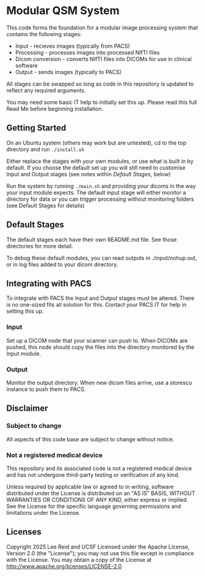 # Modular QSM System

This code forms the foundation for a modular image processing system that contains the following stages:

* Input - recieves images (typically from PACS)
* Processing - processes images into processed NIfTI files
* Dicom conversion - converts NIfTI files into DICOMs for use in clinical software
* Output - sends images (typically to PACS)

All stages can be swapped so long as code in this repository is updated to reflect any required arguments. 

You may need some basic IT help to initially set this up. Please read this full Read Me before beginning installation.

## Getting Started

On an Ubuntu system (others may work but are untested), cd to the top directory and run `./install.sh`

Either replace the stages with your own modules, or use what is built in by default. If you choose the default set up  you will still need to customise Input and Output stages (see notes within _Default Stages_, below)

Run the system by running `./main.sh` and providing your dicoms in the way your input module expects. The default input stage will either monitor a directory for data or you can trigger processing without monitoring folders (see Default Stages for details)

## Default Stages

The default stages each have their own README.md file. See those directories for more detail.

To debug these default modules, you can read outputs in ./input/nohup.out, or in log files added to your dicom directory. 


## Integrating with PACS

To integrate with PACS the Input and Output stages must be altered. There is no one-sized fits all solution for this. Contact your PACS IT for help in setting this up.

### Input

Set up a DICOM node that your scanner can push to. When DICOMs are pushed, this node should copy the files into the directory monitored by the Input module.

### Output

Monitor the output directory. When new dicom files arrive, use a storescu instance to push them to PACS.


## Disclaimer
### Subject to change

All aspects of this code base are subject to change without notice.

### Not a registered medical device

This repository and its associated code is not a registered medical device and has not undergone third-party testing or verification of any kind.

Unless required by applicable law or agreed to in writing, software distributed under the License is distributed on an "AS IS" BASIS, WITHOUT WARRANTIES OR CONDITIONS OF ANY KIND, either express or implied. See the License for the specific language governing permissions and limitations under the License.

## Licenses
Copyright 2025 Lee Reid and UCSF
Licensed under the Apache License, Version 2.0 (the "License"); you may not use this file except in compliance with the License. You may obtain a copy of the License at http://www.apache.org/licenses/LICENSE-2.0